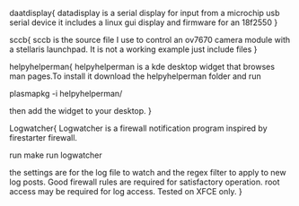 daatdisplay{
datadisplay is a serial display for input from a microchip usb serial device 
it includes a linux gui display and firmware for an 18f2550
}

sccb{
sccb is the source file I use to control an ov7670 camera module with a stellaris launchpad.
It is not a working example just include files
}

helpyhelperman{
helpyhelperman is a kde desktop widget that browses man pages.To install it download the helpyhelperman folder and run

plasmapkg -i helpyhelperman/

then add the widget to your desktop.
}

Logwatcher{
Logwatcher is a firewall notification program inspired by firestarter firewall.

run make
run logwatcher

the settings are for the log file to watch and the regex filter to apply to new log posts. 
Good firewall rules are required for satisfactory operation.
root access may be required for log access. Tested on XFCE only.
}

